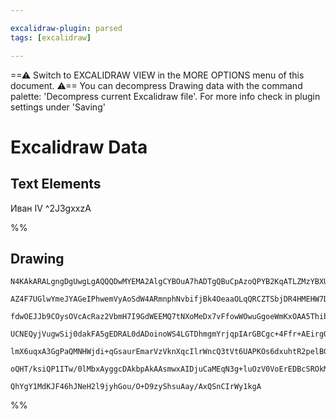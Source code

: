 ```yaml
---

excalidraw-plugin: parsed
tags: [excalidraw]

---
```

==⚠  Switch to EXCALIDRAW VIEW in the MORE OPTIONS menu of this document. ⚠== You can decompress Drawing data with the command palette: 'Decompress current Excalidraw file'. For more info check in plugin settings under 'Saving'


# Excalidraw Data
## Text Elements
Иван IV ^2J3gxxzA

%%
## Drawing
```compressed-json
N4KAkARALgngDgUwgLgAQQQDwMYEMA2AlgCYBOuA7hADTgQBuCpAzoQPYB2KqATLZMzYBXUtiRoIACyhQ4zZAHoFAc0JRJQgEYA6bGwC2CgF7N6hbEcK4OCtptbErHALRY8RMpWdx8Q1TdIEfARcZgRmBShcZQUebQA2bR4aOiCEfQQOKGZuAG1wMFAwYogSbggeACkAZmVMTCMAQRTiyFhEcqgsKBaSzG5nABYAVmHtYYBOKYB2UYAOSerZ/hKY

AZ4F7UGlwYmeJYAGeIPhwemVyAoSdW4ARmnphNvbifjBk4OeaaOLqQRCZTSbjDR4HMEHW7DHjDObTOYTH4FSDWZTBbgHX7MKCkNgAawQAGE2Pg2KRygBiW4IKlU3qQTS4bC45Q4oQcYhEklkiTY6zMOC4QJZOkQABmhHw+AAyrA0RJBB4RVicfiAOrXSTcPhIiDKvEIGUwOXoBVlX6swEccI5NC3X5sAXYNRrW1g34s4RwACSxBtqFyAF1fqLyBk

fdwOEJJb9COysOVcAcRaz2VbmH7I9GdWEEMQ7tNXoMeDx7vFfowWOwuGgoeWmKxOAA5ThibhzHjHE5nbWtUrMAAiaS6ebQooIYV+mmE7IAosEMlkM1H8L8hHBiLhh/nqtCvsN4vcC78iBxcRHl8e2Ezc9wx/gJzqupgehJABgggCYQQAMIIBeEFQXoAasmlAACrdOUH4/n+gHBpwUBSoQRjiKgIwJOCtzFgc3zVOh1SDDBWQAGK4PoEouqgwy/E+

UCNEQyjVugwSij0dakFA5gEDRAL0dADoinoWS4LGTDhmgmYrjqpIArGBCgc+4Ffr+AEirgQhQGwABK4QIUh2JCAgx5CQAEv8gIvqgtxJMMBQAL7gEGdC4HAcAypuSFFG0kjpEhEC0UCKwMIQCAUAAQoyzIphyxKkhSoqxXFvQQNgIhClAXpdPoMoqoSUXcuglLUgVCVJaQKVpekoVMh6bKRVynTkBw/KCpkzEFIlyXNWV+gERK0qyt5pp5v5xWle

lmX6uqxA3GgPaQMNHWjdi+qGsaurEmarVzVknXqcIlrWncQ3tVt6UAPKOs6dxuhtR2pelBGwURJH4GRFHXSV83pPdWTwYhWoYm9I3pLJ1G0dxjEtSUm23ekLmsY0JVsBQnm4COqBiYd73HekM7svDOJIyEqMQIK+NFTdnV44jwHwN5EUJcw2A4pKAAa3BvK9JQM0z+AAJrcNU8RzNorw8Ls1Twm8cyDHhrVGGwBjcO5kD0AQel3DZGOA/oO3VWmf

oQHT/ksiQP1ITw/0lMbxAyggcDAkbpAkAAsmwxAIDjuCaMEqN3g+luOzV0VoErEDBcSROkMoDIABQlucvD3NQCfxwc4wAJQippyhRoK5SRzH+wYrw1RF4XSep8MGcawDzVjfiZ1sZwS5ZiUIbEQgmlxo7HDKIrOqZJ73vcLp+k6tgRB22gI+/Bw7fD6Qen2qpJ46QvCDVyUdgAFYINg2RSrPcAu27Htezeo7jqPJSMmxjDAfL+B9727T9Wke9Vnx

QhYgY1MdKJF46hJNeH2l9jyhGou/O+D9zyShsuAay/AxQSnCIrWy1kgA
```
%%